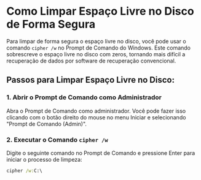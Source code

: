 # Como Limpar Espaço Livre no Disco de Forma Segura

Para limpar de forma segura o espaço livre no disco, você pode usar o comando `cipher /w` no Prompt de Comando do Windows. Este comando sobrescreve o espaço livre no disco com zeros, tornando mais difícil a recuperação de dados por software de recuperação convencional.

## Passos para Limpar Espaço Livre no Disco:

### 1. Abrir o Prompt de Comando como Administrador

Abra o Prompt de Comando como administrador. Você pode fazer isso clicando com o botão direito do mouse no menu Iniciar e selecionando "Prompt de Comando (Admin)".

### 2. Executar o Comando `cipher /w`

Digite o seguinte comando no Prompt de Comando e pressione Enter para iniciar o processo de limpeza:

```cmd
cipher /w:C:\
